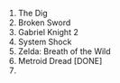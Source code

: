 1. The Dig
2. Broken Sword
3. Gabriel Knight 2
4. System Shock
5. Zelda: Breath of the Wild
6. Metroid Dread [DONE]
7. 

